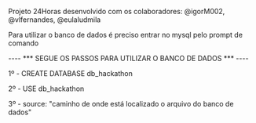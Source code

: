 Projeto 24Horas desenvolvido com os colaboradores: @igorM002, @vlfernandes, @eulaludmila

Para utilizar o banco de dados é preciso entrar no mysql pelo prompt de comando

---- *** SEGUE OS PASSOS PARA UTILIZAR O BANCO DE DADOS *** ----

1º - CREATE DATABASE db_hackathon

2º - USE db_hackathon

3º - source: "caminho de onde está localizado o arquivo do banco de dados"
